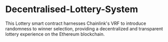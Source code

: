 # Decentralised-Lottery-System
This Lottery smart contract harnesses Chainlink's VRF to introduce randomness to winner selection, providing a decentralized and transparent lottery experience on the Ethereum blockchain.
